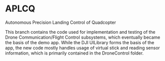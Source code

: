 # APLCQ
Autonomous Precision Landing Control of Quadcopter

This branch contains the code used for implementation and testing of the Drone Communication/Flight Control subsystems, which eventually became the basis of the demo app.  While the DJI UILibrary forms the basis of the app, the new code mostly handles usage of virtual stick and reading sensor information, which is primarily contained in the DroneControl folder.
